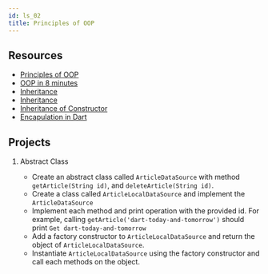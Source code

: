 ```yaml
---
id: ls_02
title: Principles of OOP
---
```


## Resources

- [Principles of OOP](https://www.freecodecamp.org/news/object-oriented-programming-concepts-21bb035f7260/)
- [OOP in 8 minutes](https://www.youtube.com/watch?v=pTB0EiLXUC8)
- [Inheritance](https://www.darttutorial.org/dart-tutorial/dart-inheritance/)
- [Inheritance](https://dart-tutorial.com/object-oriented-programming/inheritance-in-dart/)
- [Inheritance of Constructor](https://dart-tutorial.com/object-oriented-programming/inheritance-of-constructor-in-dart/)
- [Encapulation in Dart](https://dart-tutorial.com/object-oriented-programming/encapsulation-in-dart/)

## Projects

1. Abstract Class

    - Create an abstract class called `ArticleDataSource` with method `getArticle(String id)`, and `deleteArticle(String id)`.
    - Create a class called `ArticleLocalDataSource` and implement the `ArticleDataSource`
    - Implement each method and print operation with the provided id. For example, calling `getArticle('dart-today-and-tomorrow')` should print `Get dart-today-and-tomorrow`
    - Add a factory constructor to `ArticleLocalDataSource` and return the object of `ArticleLocalDataSource`.
    - Instantiate `ArticleLocalDataSource` using the factory constructor and call each methods on the object.